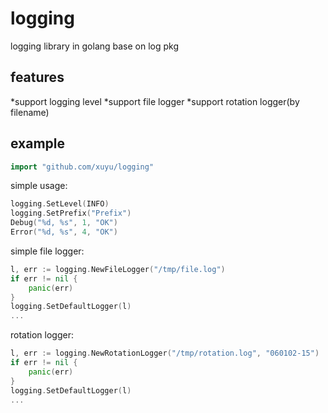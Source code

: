 logging
=======

logging library in golang base on log pkg


features
--------

*support logging level
*support file logger
*support rotation logger(by filename)


example
-------

```go
import "github.com/xuyu/logging"
```

simple usage:

```go
logging.SetLevel(INFO)
logging.SetPrefix("Prefix")
Debug("%d, %s", 1, "OK")
Error("%d, %s", 4, "OK")
```

simple file logger:

```go
l, err := logging.NewFileLogger("/tmp/file.log")
if err != nil {
	panic(err)
}
logging.SetDefaultLogger(l)
...
```

rotation logger:

```go
l, err := logging.NewRotationLogger("/tmp/rotation.log", "060102-15")
if err != nil {
	panic(err)
}
logging.SetDefaultLogger(l)
...
```